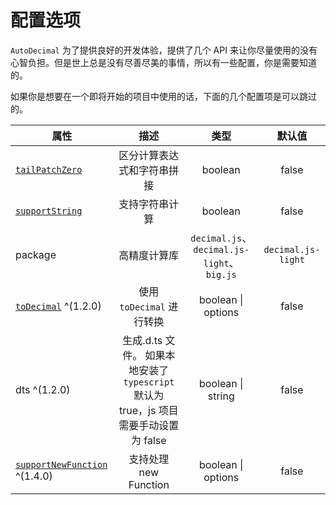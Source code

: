 # 配置选项

`AutoDecimal` 为了提供良好的开发体验，提供了几个 API 来让你尽量使用的没有心智负担。但是世上总是没有尽善尽美的事情，所以有一些配置，你是需要知道的。

如果你是想要在一个即将开始的项目中使用的话，下面的几个配置项是可以跳过的。

| 属性               | 描述     | 类型     | 默认值     | 
| ----------------  | :------: | :------: |:------: |
| [`tailPatchZero`](./tail-patch-zero.md) | 区分计算表达式和字符串拼接 | boolean | false | 
| [`supportString`](./support-string.md) | 支持字符串计算 | boolean | false |
| package | 高精度计算库 | `decimal.js`、`decimal.js-light`、`big.js` | `decimal.js-light` |
| [`toDecimal`](./to-decimal.md) ^(1.2.0) | 使用 `toDecimal` 进行转换 | boolean \| options  | false |
| dts ^(1.2.0) | 生成.d.ts 文件。 如果本地安装了 `typescript` 默认为 true，js 项目需要手动设置为 false | boolean \| string | false |
| [`supportNewFunction`](./new-function.md) ^(1.4.0) | 支持处理 new Function | boolean \| options | false |